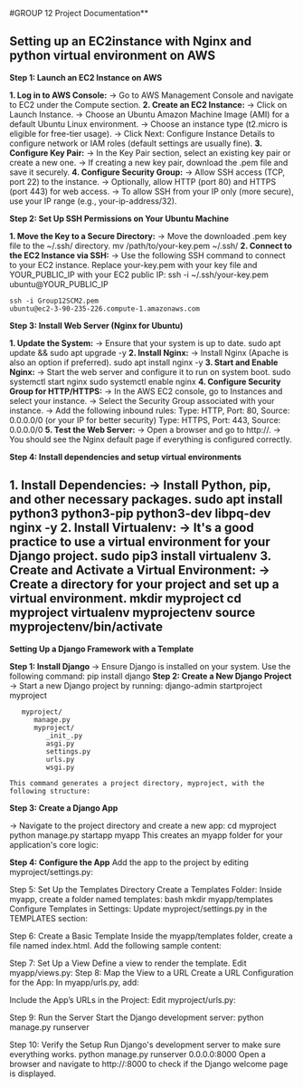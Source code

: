 #GROUP 12 Project Documentation**

## Setting up an EC2instance with Nginx and python virtual environment on AWS

**Step 1: Launch an EC2 Instance on AWS**

**1. Log in to AWS Console:**
 -> Go to AWS Management Console and navigate to EC2 under the Compute section.
**2. Create an EC2 Instance:**
 -> Click on Launch Instance.
 -> Choose an Ubuntu Amazon Machine Image (AMI) for a default Ubuntu Linux environment.
 -> Choose an instance type (t2.micro is eligible for free-tier usage).
 -> Click Next: Configure Instance Details to configure network or IAM roles (default settings are usually fine).
**3. Configure Key Pair:**
 -> In the Key Pair section, select an existing key pair or create a new one.
 -> If creating a new key pair, download the .pem file and save it securely.
**4. Configure Security Group:**
 -> Allow SSH access (TCP, port 22) to the instance.
 -> Optionally, allow HTTP (port 80) and HTTPS (port 443) for web access.
 -> To allow SSH from your IP only (more secure), use your IP range (e.g., your-ip-address/32).

**Step 2: Set Up SSH Permissions on Your Ubuntu Machine**

**1. Move the Key to a Secure Directory:**
 -> Move the downloaded .pem key file to the ~/.ssh/ directory.
    mv /path/to/your-key.pem ~/.ssh/
**2. Connect to the EC2 Instance via SSH:**
 -> Use the following SSH command to connect to your EC2 instance. Replace your-key.pem with your key file and YOUR_PUBLIC_IP with your EC2 public IP:
    ssh -i ~/.ssh/your-key.pem ubuntu@YOUR_PUBLIC_IP

    ssh -i Group12SCM2.pem 
    ubuntu@ec2-3-90-235-226.compute-1.amazonaws.com
 

**Step 3: Install Web Server (Nginx for Ubuntu)**

**1. Update the System:**
 -> Ensure that your system is up to date.
    sudo apt update && sudo apt upgrade -y
**2. Install Nginx:**
 -> Install Nginx (Apache is also an option if preferred).
    sudo apt install nginx -y
**3. Start and Enable Nginx:**
 -> Start the web server and configure it to run on system boot.
    sudo systemctl start nginx
    sudo systemctl enable nginx
**4. Configure Security Group for HTTP/HTTPS:**
 -> In the AWS EC2 console, go to Instances and select your instance.
 -> Select the Security Group associated with your instance.
 -> Add the following inbound rules:
       Type: HTTP, Port: 80, Source: 0.0.0.0/0 (or your IP for better security)
       Type: HTTPS, Port: 443, Source: 0.0.0.0/0
**5. Test the Web Server:**
 -> Open a browser and go to http://<EC2-public-IPv4-address>.
 -> You should see the Nginx default page if everything is configured correctly.

**Step 4: Install dependencies and setup virtual environments**

**1. Install Dependencies:**
 -> Install Python, pip, and other necessary packages.
    sudo apt install python3 python3-pip python3-dev libpq-dev nginx -y
**2. Install Virtualenv:**
 -> It's a good practice to use a virtual environment for your Django project.
    sudo pip3 install virtualenv
**3. Create and Activate a Virtual Environment:**
 -> Create a directory for your project and set up a virtual environment.
    mkdir myproject
    cd myproject
    virtualenv myprojectenv
    source myprojectenv/bin/activate
-------------------------------------------------------------------------------------------------------
**Setting Up a Django Framework with a Template**

**Step 1: Install Django**
 -> Ensure Django is installed on your system. Use the following command:
    pip install django
**Step 2: Create a New Django Project**
 -> Start a new Django project by running:
    django-admin startproject myproject
    
       myproject/
          manage.py
          myproject/
             _init_.py
             asgi.py
             settings.py
             urls.py
             wsgi.py
             
    This command generates a project directory, myproject, with the following structure:

**Step 3: Create a Django App**


 -> Navigate to the project directory and create a new app:
    cd myproject
    python manage.py startapp myapp
    This creates an myapp folder for your application's core logic:


**Step 4: Configure the App**
Add the app to the project by editing myproject/settings.py:



Step 5: Set Up the Templates Directory
Create a Templates Folder: Inside myapp, create a folder named templates:
bash
mkdir myapp/templates
Configure Templates in Settings: Update myproject/settings.py in the TEMPLATES section:


Step 6: Create a Basic Template
Inside the myapp/templates folder, create a file named index.html.
Add the following sample content:


Step 7: Set Up a View
Define a view to render the template. Edit myapp/views.py:
Step 
8: Map the View to a URL
Create a URL Configuration for the App: In myapp/urls.py, add:

Include the App’s URLs in the Project: Edit myproject/urls.py:

Step 9: Run the Server
Start the Django development server:
python manage.py runserver




Step 10: Verify the Setup
 Run Django's development server to make sure everything works.
python manage.py runserver 0.0.0.0:8000
 Open a browser and navigate to http://<EC2-public-IP>:8000 to check if the Django welcome page is displayed.


